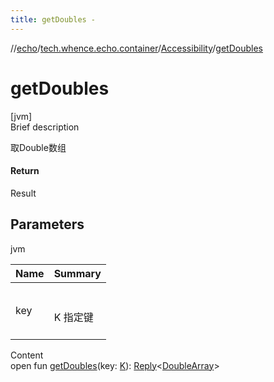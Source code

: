 ```yaml
---
title: getDoubles -
---
```

//[echo](../../index.md)/[tech.whence.echo.container](../index.md)/[Accessibility](index.md)/[getDoubles](get-doubles.md)



# getDoubles  
[jvm]  
Brief description  


取Double数组



#### Return  


Result<DoubleArray>



## Parameters  
  
jvm  
  
|  Name|  Summary| 
|---|---|
| key| <br><br>K 指定键<br><br>
  
  
Content  
open fun [getDoubles](get-doubles.md)(key: [K](index.md)): [Reply](../-reply/index.md)<[DoubleArray](https://kotlinlang.org/api/latest/jvm/stdlib/kotlin/-double-array/index.html)>  



